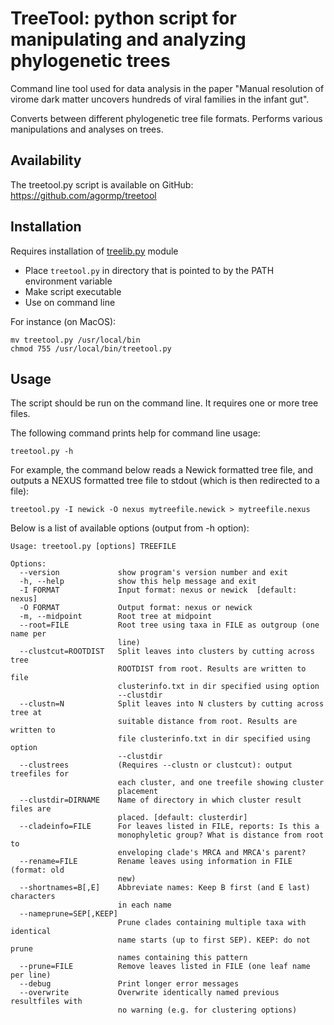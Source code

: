 # TreeTool: python script for manipulating and analyzing phylogenetic trees

Command line tool used for data analysis in the paper "Manual resolution of virome dark matter uncovers hundreds of viral families in the infant gut".

Converts between different phylogenetic tree file formats. Performs various manipulations and analyses on trees.

## Availability

The treetool.py script is available on GitHub: https://github.com/agormp/treetool

## Installation

Requires installation of [treelib.py](https://github.com/agormp/treelib) module

* Place `treetool.py` in directory that is pointed to by the PATH environment variable
* Make script executable
* Use on command line

For instance (on MacOS):
```
mv treetool.py /usr/local/bin
chmod 755 /usr/local/bin/treetool.py
```

## Usage

The script should be run on the command line. It requires one or more tree files.

The following command prints help for command line usage:
```
treetool.py -h
```

For example, the command below reads a Newick formatted tree file, and outputs a NEXUS formatted tree file to stdout (which is then redirected to a file):

```
treetool.py -I newick -O nexus mytreefile.newick > mytreefile.nexus
```

Below is a list of available options (output from -h option):

```
Usage: treetool.py [options] TREEFILE

Options:
  --version             show program's version number and exit
  -h, --help            show this help message and exit
  -I FORMAT             Input format: nexus or newick  [default: nexus]
  -O FORMAT             Output format: nexus or newick
  -m, --midpoint        Root tree at midpoint
  --root=FILE           Root tree using taxa in FILE as outgroup (one name per
                        line)
  --clustcut=ROOTDIST   Split leaves into clusters by cutting across tree
                        ROOTDIST from root. Results are written to file
                        clusterinfo.txt in dir specified using option
                        --clustdir
  --clustn=N            Split leaves into N clusters by cutting across tree at
                        suitable distance from root. Results are written to
                        file clusterinfo.txt in dir specified using option
                        --clustdir
  --clustrees           (Requires --clustn or clustcut): output treefiles for
                        each cluster, and one treefile showing cluster
                        placement
  --clustdir=DIRNAME    Name of directory in which cluster result files are
                        placed. [default: clusterdir]
  --cladeinfo=FILE      For leaves listed in FILE, reports: Is this a
                        monophyletic group? What is distance from root to
                        enveloping clade's MRCA and MRCA's parent?
  --rename=FILE         Rename leaves using information in FILE (format: old
                        new)
  --shortnames=B[,E]    Abbreviate names: Keep B first (and E last) characters
                        in each name
  --nameprune=SEP[,KEEP]
                        Prune clades containing multiple taxa with identical
                        name starts (up to first SEP). KEEP: do not prune
                        names containing this pattern
  --prune=FILE          Remove leaves listed in FILE (one leaf name per line)
  --debug               Print longer error messages
  --overwrite           Overwrite identically named previous resultfiles with
                        no warning (e.g. for clustering options)
```